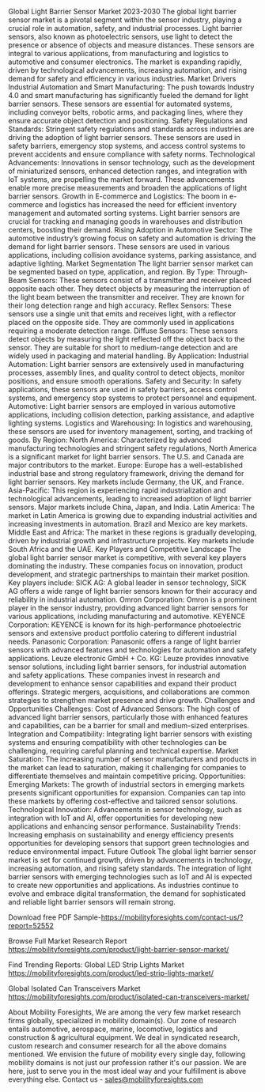 Global Light Barrier Sensor Market 2023-2030
The global light barrier sensor market is a pivotal segment within the sensor industry, playing a crucial role in automation, safety, and industrial processes. Light barrier sensors, also known as photoelectric sensors, use light to detect the presence or absence of objects and measure distances. These sensors are integral to various applications, from manufacturing and logistics to automotive and consumer electronics. The market is expanding rapidly, driven by technological advancements, increasing automation, and rising demand for safety and efficiency in various industries.
Market Drivers
Industrial Automation and Smart Manufacturing: The push towards Industry 4.0 and smart manufacturing has significantly fueled the demand for light barrier sensors. These sensors are essential for automated systems, including conveyor belts, robotic arms, and packaging lines, where they ensure accurate object detection and positioning.
Safety Regulations and Standards: Stringent safety regulations and standards across industries are driving the adoption of light barrier sensors. These sensors are used in safety barriers, emergency stop systems, and access control systems to prevent accidents and ensure compliance with safety norms.
Technological Advancements: Innovations in sensor technology, such as the development of miniaturized sensors, enhanced detection ranges, and integration with IoT systems, are propelling the market forward. These advancements enable more precise measurements and broaden the applications of light barrier sensors.
Growth in E-commerce and Logistics: The boom in e-commerce and logistics has increased the need for efficient inventory management and automated sorting systems. Light barrier sensors are crucial for tracking and managing goods in warehouses and distribution centers, boosting their demand.
Rising Adoption in Automotive Sector: The automotive industry’s growing focus on safety and automation is driving the demand for light barrier sensors. These sensors are used in various applications, including collision avoidance systems, parking assistance, and adaptive lighting.
Market Segmentation
The light barrier sensor market can be segmented based on type, application, and region.
By Type:
Through-Beam Sensors: These sensors consist of a transmitter and receiver placed opposite each other. They detect objects by measuring the interruption of the light beam between the transmitter and receiver. They are known for their long detection range and high accuracy.
Reflex Sensors: These sensors use a single unit that emits and receives light, with a reflector placed on the opposite side. They are commonly used in applications requiring a moderate detection range.
Diffuse Sensors: These sensors detect objects by measuring the light reflected off the object back to the sensor. They are suitable for short to medium-range detection and are widely used in packaging and material handling.
By Application:
Industrial Automation: Light barrier sensors are extensively used in manufacturing processes, assembly lines, and quality control to detect objects, monitor positions, and ensure smooth operations.
Safety and Security: In safety applications, these sensors are used in safety barriers, access control systems, and emergency stop systems to protect personnel and equipment.
Automotive: Light barrier sensors are employed in various automotive applications, including collision detection, parking assistance, and adaptive lighting systems.
Logistics and Warehousing: In logistics and warehousing, these sensors are used for inventory management, sorting, and tracking of goods.
By Region:
North America: Characterized by advanced manufacturing technologies and stringent safety regulations, North America is a significant market for light barrier sensors. The U.S. and Canada are major contributors to the market.
Europe: Europe has a well-established industrial base and strong regulatory framework, driving the demand for light barrier sensors. Key markets include Germany, the UK, and France.
Asia-Pacific: This region is experiencing rapid industrialization and technological advancements, leading to increased adoption of light barrier sensors. Major markets include China, Japan, and India.
Latin America: The market in Latin America is growing due to expanding industrial activities and increasing investments in automation. Brazil and Mexico are key markets.
Middle East and Africa: The market in these regions is gradually developing, driven by industrial growth and infrastructure projects. Key markets include South Africa and the UAE.
Key Players and Competitive Landscape
The global light barrier sensor market is competitive, with several key players dominating the industry. These companies focus on innovation, product development, and strategic partnerships to maintain their market position. Key players include:
SICK AG: A global leader in sensor technology, SICK AG offers a wide range of light barrier sensors known for their accuracy and reliability in industrial automation.
Omron Corporation: Omron is a prominent player in the sensor industry, providing advanced light barrier sensors for various applications, including manufacturing and automotive.
KEYENCE Corporation: KEYENCE is known for its high-performance photoelectric sensors and extensive product portfolio catering to different industrial needs.
Panasonic Corporation: Panasonic offers a range of light barrier sensors with advanced features and technologies for automation and safety applications.
Leuze electronic GmbH + Co. KG: Leuze provides innovative sensor solutions, including light barrier sensors, for industrial automation and safety applications.
These companies invest in research and development to enhance sensor capabilities and expand their product offerings. Strategic mergers, acquisitions, and collaborations are common strategies to strengthen market presence and drive growth.
Challenges and Opportunities
Challenges:
Cost of Advanced Sensors: The high cost of advanced light barrier sensors, particularly those with enhanced features and capabilities, can be a barrier for small and medium-sized enterprises.
Integration and Compatibility: Integrating light barrier sensors with existing systems and ensuring compatibility with other technologies can be challenging, requiring careful planning and technical expertise.
Market Saturation: The increasing number of sensor manufacturers and products in the market can lead to saturation, making it challenging for companies to differentiate themselves and maintain competitive pricing.
Opportunities:
Emerging Markets: The growth of industrial sectors in emerging markets presents significant opportunities for expansion. Companies can tap into these markets by offering cost-effective and tailored sensor solutions.
Technological Innovation: Advancements in sensor technology, such as integration with IoT and AI, offer opportunities for developing new applications and enhancing sensor performance.
Sustainability Trends: Increasing emphasis on sustainability and energy efficiency presents opportunities for developing sensors that support green technologies and reduce environmental impact.
Future Outlook
The global light barrier sensor market is set for continued growth, driven by advancements in technology, increasing automation, and rising safety standards. The integration of light barrier sensors with emerging technologies such as IoT and AI is expected to create new opportunities and applications. As industries continue to evolve and embrace digital transformation, the demand for sophisticated and reliable light barrier sensors will remain strong.


Download free PDF Sample-https://mobilityforesights.com/contact-us/?report=52552


Browse Full Market Research Report 
https://mobilityforesights.com/product/light-barrier-sensor-market/

Find Trending Reports:
Global LED Strip Lights Market 
https://mobilityforesights.com/product/led-strip-lights-market/

Global Isolated Can Transceivers Market 
https://mobilityforesights.com/product/isolated-can-transceivers-market/




About Mobility Foresights,
We are among the very few market research firms globally, specialized in mobility domain(s). Our zone of research entails automotive, aerospace, marine, locomotive, logistics and construction & agricultural equipment. We deal in syndicated research, custom research and consumer research for all the above domains mentioned.
We envision the future of mobility every single day, following mobility domains is not just our profession rather it's our passion. We are here, just to serve you in the most ideal way and your fulfillment is above everything else. Contact us -  sales@mobilityforesights.com 


